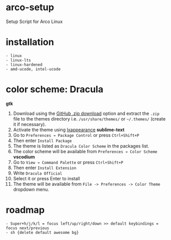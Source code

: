 # arco-setup
Setup Script for Arco Linux

# installation
    - linux
    - linux-lts
    - linux-hardened
    - amd-ucode, intel-ucode

# color scheme: Dracula
**gtk**
1. Download using the [GitHub .zip download](https://github.com/dracula/gtk/archive/master.zip) option and extract the `.zip` file to the themes directory i.e. `/usr/share/themes/` or `~/.themes/` (create it if necessary).
2. Activate the theme using [lxappearance](https://www.archlinux.org/packages/community/x86_64/lxappearance/)
**sublime-text**
1. Go to `Preferences ➔ Package Control` or press `Ctrl+Shift+P`
2. Then enter `Install Package`
3. The theme is listed as `Dracula Color Scheme` in the packages list.
4. The color scheme will be available from `Preferences ➔ Color Scheme`
**vscodium**
1. Go to `View ➔ Command Palette` or press `Ctrl+Shift+P`
2. Then enter `Install Extension`
3. Write `Dracula Official`
4. Select it or press Enter to install
5. The theme will be available from `File -> Preferences -> Color Theme` dropdown menu.

# roadmap
    - Super+h/j/k/l = focus left/up/right/down >> default keybindings = focus next/previous
    - sh {delete default awesome bg}